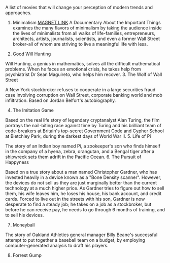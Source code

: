 A list of movies that will change your perception of modern trends and approaches.



1. Minimalism
[MAGNET LINK](magnet:?xt=urn:btih:deb0d032a6d15863c35d5ddcc3dc7db0d728ea81&dn=Minimalism%20A%20Documentary%20About%20The%20Important%20Things%20(2015)%20%5bYTS.AM%5d&tr=udp%3a%2f%2ftracker.coppersurfer.tk%3a6969%2fannounce&tr=udp%3a%2f%2f9.rarbg.com%3a2710%2fannounce&tr=udp%3a%2f%2fp4p.arenabg.com%3a1337&tr=udp%3a%2f%2ftracker.leechers-paradise.org%3a6969&tr=udp%3a%2f%2ftracker.internetwarriors.net%3a1337&tr=udp%3a%2f%2ftracker.opentrackr.org%3a1337%2fannounce&tr=http%3a%2f%2ftracker.openbittorrent.com%3a80%2fannounce&tr=udp%3a%2f%2fopentracker.i2p.rocks%3a6969%2fannounce&tr=udp%3a%2f%2ftracker.internetwarriors.net%3a1337%2fannounce&tr=udp%3a%2f%2ftracker.leechers-paradise.org%3a6969%2fannounce&tr=udp%3a%2f%2fcoppersurfer.tk%3a6969%2fannounce&tr=udp%3a%2f%2ftracker.zer0day.to%3a1337%2fannounce)
A Documentary About the Important Things examines the many flavors of minimalism by taking the audience inside the lives of minimalists from all walks of life-families, entrepreneurs, architects, artists, journalists, scientists, and even a former Wall Street broker-all of whom are striving to live a meaningful life with less. 


2. Good Will Hunting

Will Hunting, a genius in mathematics, solves all the difficult mathematical problems. When he faces an emotional crisis, he takes help from psychiatrist Dr Sean Maguireto, who helps him recover.
3. The Wolf of Wall Street

A New York stockbroker refuses to cooperate in a large securities fraud case involving corruption on Wall Street, corporate banking world and mob infiltration. Based on Jordan Belfort's autobiography. 

4. The Imitation Game

 Based on the real life story of legendary cryptanalyst Alan Turing, the film portrays the nail-biting race against time by Turing and his brilliant team of code-breakers at Britain's top-secret Government Code and Cypher School at Bletchley Park, during the darkest days of World War II. 
5. Life of Pi

 The story of an Indian boy named Pi, a zookeeper's son who finds himself in the company of a hyena, zebra, orangutan, and a Bengal tiger after a shipwreck sets them adrift in the Pacific Ocean. 
6. The Pursuit of Happyness


Based on a true story about a man named Christopher Gardner, who has invested heavily in a device known as a "Bone Density scanner". However, the devices do not sell as they are just marginally better than the current technology at a much higher price. As Gardner tries to figure out how to sell them, his wife leaves him, he loses his house, his bank account, and credit cards. Forced to live out in the streets with his son, Gardner is now desperate to find a steady job; he takes on a job as a stockbroker, but before he can receive pay, he needs to go through 6 months of training, and to sell his devices. 

7. Moneyball

The story of Oakland Athletics general manager Billy Beane's successful attempt to put together a baseball team on a budget, by employing computer-generated analysis to draft his players. 

8. Forrest Gump


